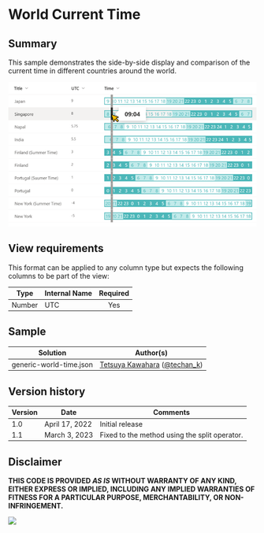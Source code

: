 # World Current Time

## Summary
This sample demonstrates the side-by-side display and comparison of the current time in different countries around the world.

![screenshot of the sample](./assets/screenshot.png)

## View requirements
This format can be applied to any column type but expects the following columns to be part of the view:

|Type   |Internal Name |Required|
|-------|--------------|:------:|
|Number |UTC           |Yes     |

## Sample

Solution|Author(s)
--------|---------
generic-world-time.json | [Tetsuya Kawahara](https://github.com/tecchan1107) ([@techan_k](https://twitter.com/techan_k))

## Version history

Version |Date           |Comments
--------|---------------|--------
1.0     |April 17, 2022 |Initial release
1.1     |March 3, 2023  |Fixed to the method using the split operator.

## Disclaimer
**THIS CODE IS PROVIDED *AS IS* WITHOUT WARRANTY OF ANY KIND, EITHER EXPRESS OR IMPLIED, INCLUDING ANY IMPLIED WARRANTIES OF FITNESS FOR A PARTICULAR PURPOSE, MERCHANTABILITY, OR NON-INFRINGEMENT.**

<img src="https://pnptelemetry.azurewebsites.net/list-formatting/column-samples/generic-world-time" />